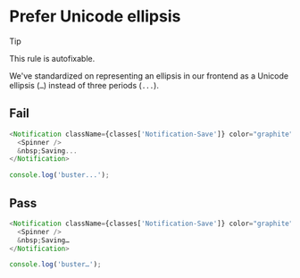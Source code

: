 # Prefer Unicode ellipsis

> [!TIP]
> This rule is autofixable.

We've standardized on representing an ellipsis in our frontend as a Unicode ellipsis (`…`) instead of three periods (`...`).

## Fail

```js
<Notification className={classes['Notification-Save']} color="graphite">
  <Spinner />
  &nbsp;Saving...
</Notification>
```

```js
console.log('buster...');
```

## Pass

```js
<Notification className={classes['Notification-Save']} color="graphite">
  <Spinner />
  &nbsp;Saving…
</Notification>
```

```js
console.log('buster…');
```
